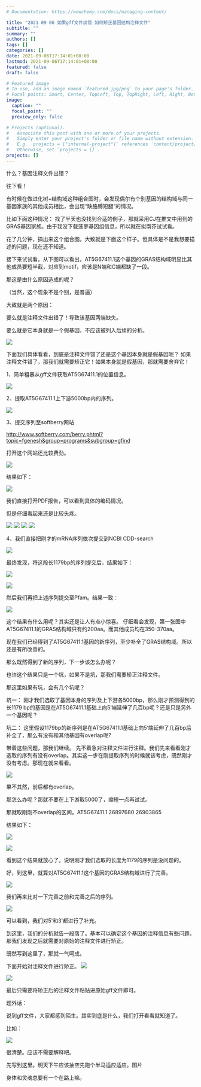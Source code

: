 ```yaml
---
# Documentation: https://wowchemy.com/docs/managing-content/

title: "2021 09 06 如果gff文件出错 如何矫正基因结构注释文件"
subtitle: ""
summary: ""
authors: []
tags: []
categories: []
date: 2021-09-06T17:14:01+08:00
lastmod: 2021-09-06T17:14:01+08:00
featured: false
draft: false

# Featured image
# To use, add an image named `featured.jpg/png` to your page's folder.
# Focal points: Smart, Center, TopLeft, Top, TopRight, Left, Right, BottomLeft, Bottom, BottomRight.
image:
  caption: ""
  focal_point: ""
  preview_only: false

# Projects (optional).
#   Associate this post with one or more of your projects.
#   Simply enter your project's folder or file name without extension.
#   E.g. `projects = ["internal-project"]` references `content/project/deep-learning/index.md`.
#   Otherwise, set `projects = []`.
projects: []
---
```

什么？基因注释文件出错？

往下看！



有时候在做进化树+结构域这种组合图时，会发现偶尔有个别基因的结构域与同一基因家族的其他成员相比，会出现“缺胳膊短腿”的情况。

比如下面这种情况：
找了半天也没找到合适的例子，那就采用CJ在推文中用到的GRAS基因家族。由于我没下载菠萝基因组信息，所以就在拟南芥试试看。

花了几分钟，搞出来这个组合图。大致就是下面这个样子。但具体是不是我想要描述的问题，现在还不知道。

接下来试试看。从下图可以看出，AT5G67411.1这个基因的GRAS结构域明显比其他成员要短半截，对应到motif，应该是N端和C端都缺了一段。

那这是由什么原因造成的呢？

（当然，这个现象不是个别，是普遍）

大致就是两个原因：

要么就是注释文件出错了！导致该基因两端缺失。

要么就是它本身就是一个假基因，不应该被列入后续的分析。



![](p1.png)

下面我们具体看看，到底是注释文件错了还是这个基因本身就是假基因呢？
如果注释文件错了，那我们就需要矫正它！如果本身就是假基因，那就需要舍弃它！

1、简单粗暴从gff文件获取AT5G67411.1的位置信息。



![](p2.png)

2、提取AT5G67411.1上下游5000bp内的序列。

![](p3.png)

3、提交序列至softberry网站

http://www.softberry.com/berry.phtml?topic=fgenesh&group=programs&subgroup=gfind



打开这个网站还比较费劲。

![](p4.png)

结果如下：

![](p5.png)



我们直接打开PDF报告，可以看到具体的编码情况。

但是仔细看起来还是比较头疼。

![](p6.png)
![](p7.png)
![](p8.png)
![](p9.png)


4、我们直接把刚才的mRNA序列依次提交到NCBI CDD-search





![](p10.png)

最终发现，将这段长1179bp的序列提交后，结果如下：

![](p11.png)

![](p12.png)

然后我们再把上述序列提交至Pfam。结果一致：

![](p13.png)

这个结果有什么用呢？其实还是让人有点小惊喜。
仔细看会发现，第一张图中AT5G67411.1的GRAS结构域只有约200aa。而其他成员均在350-370aa。

现在我们已经得到了AT5G67411.1基因的新序列，至少补全了GRAS结构域。所以还是有所改善的。



那么既然得到了新的序列，下一步该怎么办呢？



也许这个结果只是一个坑，如果不是坑，那我们需要矫正注释文件。

那这里如果有坑，会有几个坑呢？

坑一：
刚才我们选取了基因本身的序列及上下游各5000bp，那么刚才预测得到的长1179 bp的基因是在AT5G67411.1基础上向5‘端延伸了几百bp呢？还是只是另外一个基因呢？

坑二：
这里假设1179bp的新序列是在AT5G67411.1基础上向5‘端延伸了几百bp后补全了，那么有没有和其他基因有overlap呢?



带着这些问题，那我们继续。
先不着急对注释文件进行注释。我们先来看看刚才选取的序列有没有overlap。其实这一步在刚提取序列的时候就该考虑，既然刚才没有考虑。那现在就来看看。

![](p14.png)

果不其然，前后都有overlap。

那怎么办呢？那就不要在上下游取5000了，缩短一点再试试。

那就取刚刚不overlap的区间。AT5G67411.1    26897680    26903865

结果如下：

![](p15.png)

![](p16.png)

看到这个结果就放心了。说明刚才我们选取的长度为1179的序列是没问题的。

好，到这里，就算对AT5G67411.1这个基因的GRAS结构域进行了完善。

![](p17.png)

我们再来比对一下完善之前和完善之后的序列。

![](p18.png)

可以看到，我们对5'和3'都进行了补充。



到这里，我们的分析就告一段落了。基本可以确定这个基因的注释信息有些问题，那我们发现之后就需要对原始的注释文件进行矫正。



既然写到这里了，那就一气呵成。



下面开始对注释文件进行矫正。
![](p19.png)

![](p20.png)

最后只需要将矫正后的注释文件粘贴进原始gff文件即可。



题外话：

说到gff文件，大家都感到陌生。其实到底是什么，我们打开看看就知道了。

比如：

![](p21.png)

很清楚。应该不需要解释吧。



先写到这里。明天下午应该抽空先跑个半马适应适应。图片



身体和灵魂总要有一个在路上嘛。